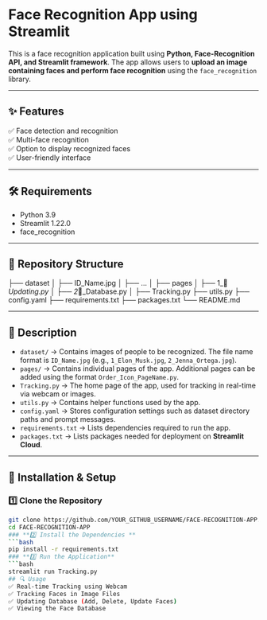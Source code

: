 # Face Recognition App using Streamlit  
This is a face recognition application built using **Python, Face-Recognition API, and Streamlit framework**. The app allows users to **upload an image containing faces and perform face recognition** using the `face_recognition` library.

---

## **✨ Features**  
✅ Face detection and recognition  
✅ Multi-face recognition  
✅ Option to display recognized faces  
✅ User-friendly interface  

---

## **🛠 Requirements**  
- Python 3.9  
- Streamlit 1.22.0  
- face_recognition  

---

## **📂 Repository Structure**  
├── dataset
│ ├── ID_Name.jpg
│ ├── ...
│
├── pages
│ ├── 1_🔧_Updating.py
│ ├── 2_💾_Database.py
│
├── Tracking.py
├── utils.py
├── config.yaml
├── requirements.txt
├── packages.txt
└── README.md

---

## **📌 Description**  
- `dataset/` → Contains images of people to be recognized. The file name format is `ID_Name.jpg` (e.g., `1_Elon_Musk.jpg`, `2_Jenna_Ortega.jpg`).  
- `pages/` → Contains individual pages of the app. Additional pages can be added using the format `Order_Icon_PageName.py`.  
- `Tracking.py` → The home page of the app, used for tracking in real-time via webcam or images.  
- `utils.py` → Contains helper functions used by the app.  
- `config.yaml` → Stores configuration settings such as dataset directory paths and prompt messages.  
- `requirements.txt` → Lists dependencies required to run the app.  
- `packages.txt` → Lists packages needed for deployment on **Streamlit Cloud**.  

---

## **🚀 Installation & Setup**  

### **1️⃣ Clone the Repository**  
```bash
git clone https://github.com/YOUR_GITHUB_USERNAME/FACE-RECOGNITION-APP.git
cd FACE-RECOGNITION-APP
### **2️⃣ Install the Dependencies **  
```bash
pip install -r requirements.txt
### **3️⃣ Run the Application**  
```bash
streamlit run Tracking.py
## 🔍 Usage
✅ Real-time Tracking using Webcam
✅ Tracking Faces in Image Files
✅ Updating Database (Add, Delete, Update Faces)
✅ Viewing the Face Database






